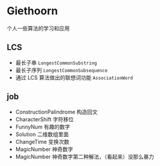 # Giethoorn
个人一些算法的学习和应用

## LCS
 - 最长子串 `LongestCommonSubstring`
 - 最长子序列 `LongestCommonSubsequence`
 - 通过 LCS 算法做出的联想词功能 `AssociationWord`
 
## job
 - ConstructionPalindrome 构造回文
 - CharacterShift 字符移位
 - FunnyNum 有趣的数字
 - Solution 二维数组里面
 - ChangeTime 变换次数 
 - MagicNumber 神奇数字
 - MagicNumber 神奇数字第二种解法，（看起来）没那么暴力

 
 

                